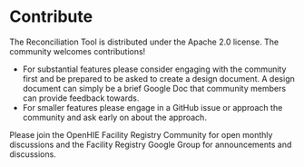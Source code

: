 # Contribute

The Reconciliation Tool is distributed under the Apache 2.0 license. The community welcomes contributions! 

* For substantial features please consider engaging with the community first and be prepared to be asked to create a design document. A design document can simply be a brief Google Doc that community members can provide feedback towards. 
* For smaller features please engage in a GitHub issue or approach the community and ask early on about the approach.

Please join the OpenHIE Facility Registry Community for open monthly discussions and the Facility Registry Google Group for announcements and discussions.